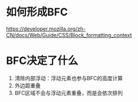# 如何形成BFC
https://developer.mozilla.org/zh-CN/docs/Web/Guide/CSS/Block_formatting_context

# BFC决定了什么
1. 清除内部浮动：浮动元素也参与BFC的高度计算
2. 外边距重叠
3. BFC区域不会与浮动元素重叠，而是会依次排列